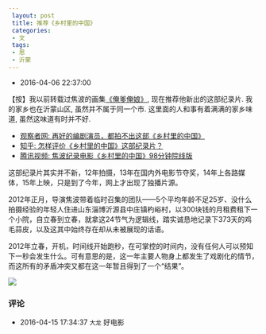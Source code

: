```yaml
---
 layout: post
 title: 推荐《乡村里的中国》
 categories:
 - 文
 tags:
 - 思
 - 沂蒙
---
```


- 2016-04-06 22:37:00

【按】我以前转载过焦波的画集[《俺爹俺娘》](http://jerkwin.github.io/2014/09/08/%E8%BD%AC-%E7%84%A6%E6%B3%A2-%E4%BF%BA%E7%88%B9%E4%BF%BA%E5%A8%98/), 现在推荐他新出的这部纪录片. 我的家乡也在沂蒙山区, 虽然并不属于同一个市. 这里面的人和事有着满满的家乡味道, 虽然这味道有时并不好.

- [观察者网: 再好的编剧演员，都拍不出这部《乡村里的中国》](http://www.guancha.cn/video/2016_02_17_351347_s.shtml)
- [知乎: 怎样评价《乡村里的中国》这部纪录片？](https://www.zhihu.com/question/23055281)
- [腾讯视频: 焦波纪录电影《乡村里的中国》98分钟院线版](http://m.v.qq.com/cover/i/i7sc2ih3x6qhzra.html?vid=f0019al8ax5&amp;)

这部纪录片其实并不新，12年拍摄，13年在国内外电影节夺奖，14年上各路媒体，15年上映，只是到了今年，网上才出现了独播片源。

2012年正月，导演焦波带着临时召集的团队——5个平均年龄不足25岁、没什么拍摄经验的年轻人住进山东淄博沂源县中庄镇杓峪村，以300块钱的月租费租下一个小院，自立春到立春，就拿这24节气为逻辑线，踏实诚恳地记录下373天的鸡毛蒜皮，以及这其中始终存在却从未被展现的话语。

2012年立春，开机，时间线开始跑秒，在可掌控的时间内，没有任何人可以预知下一秒会发生什么。可有意思的是，这一年主要人物身上都发生了戏剧化的情节，而这所有的矛盾冲突又都在这一年暂且得到了一个“结果”。

![](https://jerkwin.github.io/pic/乡村里的中国.jpg)
### 评论

- 2016-04-15 17:34:37 `大龙` 好电影
